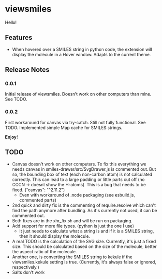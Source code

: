 # viewsmiles

Hello!

## Features

- When hovered over a SMILES string in python code, the extension will display the molecule in a Hover window. Adapts to the current theme.

## Release Notes

### 0.0.1

Initial release of viewsmiles. Doesn't work on other computers than mine. See TODO.

### 0.0.2

First workaround for canvas via try-catch. Still not fully functional. See TODO.
Implemented simple Map cache for SMILES strings.

**Enjoy!**

## TODO
- Canvas doesn't work on other computers. To fix this everything we needs canvas in smiles-drawer/src/SvgDrawer.js is commented out. But so, the bounding box of text (each non-carbon atom) is not calculated correctly. This can lead to a large padding or little parts cut off (no CCCN -> doesnt show the H-atoms). This is a bug that needs to be fixed. ("canvas": "^2.11.2")
    - Even with workaround of .node packaging (see esbuild.js, commented parts)
- 2nd quick and dirty fix is the commenting of require.resolve which can't find the path anymore after bundling. As it's currently not used, it can be commented out.
- Both fixes are in the xhr_fix.sh and will be run on packaging.
- Add support for more file types. (python is just the one I use)
    - It just needs to calculate what a string is and if it is a SMILES string, then it should display the molecule.
- A real TODO is the calculation of the SVG size. Currently, it's just a fixed size. This should be calculated based on the size of the molecule, better the aspect ratio of the molecule.
- Another one, is converting the SMILES string to kekule if the viewsmiles.kekule setting is true. (Currently, it's always false or ignored, respectively.)
- Salts don't work